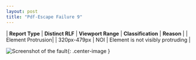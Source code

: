```yaml
---
layout: post
title: "Pdf-Escape Failure 9"
---
```

| **Report Type** | **Distinct RLF** | **Viewport Range** | **Classification** | **Reason** |
| Element Protrusion|  | 320px-479px | NOI | Element is not visibly protruding | 

![Screenshot of the fault](../../../assets/images/Pdf-Escape/fault9/overflow-Width399.png){: .center-image }